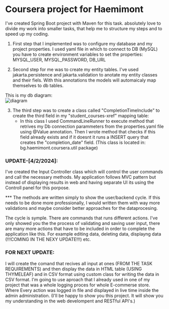 # Coursera project for Haemimont 

   I've created Spring Boot project with Maven for this task. 
absolutely love to divide my work into smaller tasks, that help me to structure my steps and to speed up my coding.

1. First step that I implemented was to configure my database and my project properties. I used yaml file in which  to connect to  DB (MySQL) you have to create environment variables to set the properties:
   MYSQL_USER,
   MYSQL_PASSWORD, 
   DB_URL

2. Second step for me was to create my entity tables. I've used jakarta.persistence and jakarta.validation to anotate my entity classes and their fiels. With this annotations the models will automaicaly map themselves to db  tables.

  This is my db diagram:  
  ![diagram](https://github.com/Kris13081/Coursera_Haemimont/assets/87601009/a43185b0-affb-4840-b24a-95de88a41154)


3. The third step was to create a class called "CompletionTimeInclude" to create the third field in my "student_courses-xref" mapping table:
   - In this class I used CommandLineRunner to execute method that retrives my Db connection parammeters from the  properties.yaml file using @Value annotation. Then I wrote method that checks if this field already exists and if it doesnt
     it runs a INSERT query that creates the "completion_date" field. (This class is located in: bg.haemimont.coursera.util package)



### UPDATE-[4/2/2024]:

   I've created the Input Controller class which will control the user commands and call the necessary methods.
My application follows MVC pattern but instead of displaying results in web and having separate UI its using the Controll panel for this porpose.

*** The methods are written simply to show the user/backend cycle. 
    If this needs to be done more professionally, I would written them with way more validations and maybe consider better approaches for the dataprocesing.

The cycle is symple. There are commands that runs different actions. I've only showed you the the process of validating and saving user input, there are many more actions that have to be included in order to complete the application like this. For example editing data, deleting data, displayng data (!!!COMING IN THE NEXY UPDATE!!!) etc.

### FOR NEXT UPDATE:

I will create the comand that recives all input at ones (FROM THE TASK REQUIREMENTS) and then display the data in HTML table (USING THYMELEAF) and in CSV format using custom class for writing the data in CSV format.
I'm going to use aproach that I already used in one of my project that was a whole logging proces for whole E-commerse store. 
Where Every action was logged in file and displayed in live time inside the admin administration.
(I'll be happy to show you this project. It will show you my understanding in the web develompent and RESTful API's.)
